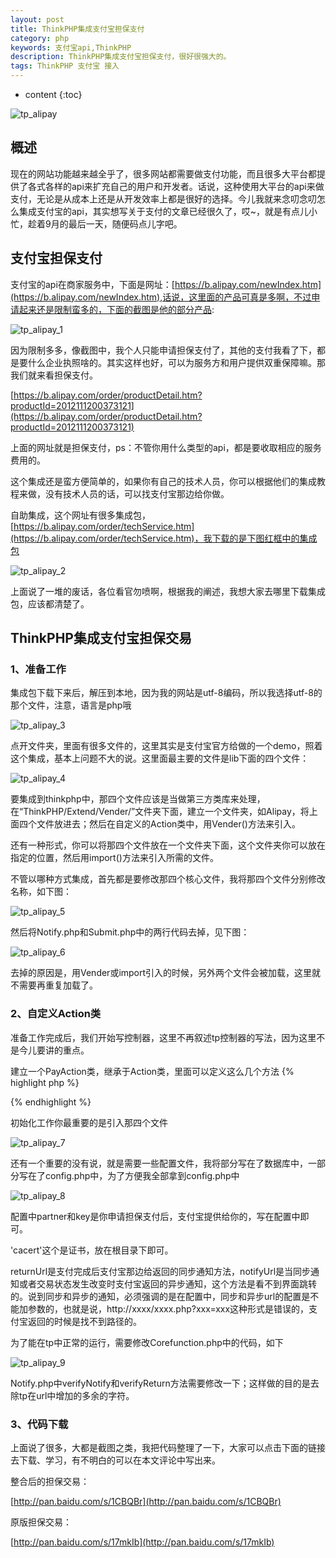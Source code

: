 ```yaml
---
layout: post
title: ThinkPHP集成支付宝担保支付
category: php
keywords: 支付宝api,ThinkPHP
description: ThinkPHP集成支付宝担保支付，很好很强大的。
tags: ThinkPHP 支付宝 接入
---
```


* content
{:toc}

![tp_alipay](http://7xj4mc.com1.z0.glb.clouddn.com/tp_alipay.png)

## 概述

现在的网站功能越来越全乎了，很多网站都需要做支付功能，而且很多大平台都提供了各式各样的api来扩充自己的用户和开发者。话说，这种使用大平台的api来做支付，无论是从成本上还是从开发效率上都是很好的选择。今儿我就来念叨念叨怎么集成支付宝的api，其实想写关于支付的文章已经很久了，哎~，就是有点儿小忙，趁着9月的最后一天，随便码点儿字吧。

<!--more-->

## 支付宝担保支付

支付宝的api在商家服务中，下面是网址：[https://b.alipay.com/newIndex.htm](https://b.alipay.com/newIndex.htm),话说，这里面的产品可真是多啊，不过申请起来还是限制蛮多的，下面的截图是他的部分产品:

![tp_alipay_1](http://7xj4mc.com1.z0.glb.clouddn.com/tp_alipay_1.png)

因为限制多多，像截图中，我个人只能申请担保支付了，其他的支付我看了下，都是要什么企业执照啥的。其实这样也好，可以为服务方和用户提供双重保障嘛。那我们就来看担保支付。

[https://b.alipay.com/order/productDetail.htm?productId=2012111200373121](https://b.alipay.com/order/productDetail.htm?productId=2012111200373121)

上面的网址就是担保支付，ps：不管你用什么类型的api，都是要收取相应的服务费用的。

这个集成还是蛮方便简单的，如果你有自己的技术人员，你可以根据他们的集成教程来做，没有技术人员的话，可以找支付宝那边给你做。

自助集成，这个网址有很多集成包，[https://b.alipay.com/order/techService.htm](https://b.alipay.com/order/techService.htm)，我下载的是下图红框中的集成包

![tp_alipay_2](http://7xj4mc.com1.z0.glb.clouddn.com/tp_alipay_2.png)

上面说了一堆的废话，各位看官勿喷啊，根据我的阐述，我想大家去哪里下载集成包，应该都清楚了。

## ThinkPHP集成支付宝担保交易

### 1、准备工作

集成包下载下来后，解压到本地，因为我的网站是utf-8编码，所以我选择utf-8的那个文件，注意，语言是php哦

![tp_alipay_3](http://7xj4mc.com1.z0.glb.clouddn.com/tp_alipay_3.png)

点开文件夹，里面有很多文件的，这里其实是支付宝官方给做的一个demo，照着这个集成，基本上问题不大的说。这里面最主要的文件是lib下面的四个文件：

![tp_alipay_4](http://7xj4mc.com1.z0.glb.clouddn.com/tp_alipay_4.png)

要集成到thinkphp中，那四个文件应该是当做第三方类库来处理，在“ThinkPHP/Extend/Vender/”文件夹下面，建立一个文件夹，如Alipay，将上面四个文件放进去；然后在自定义的Action类中，用Vender()方法来引入。

还有一种形式，你可以将那四个文件放在一个文件夹下面，这个文件夹你可以放在指定的位置，然后用import()方法来引入所需的文件。

不管以哪种方式集成，首先都是要修改那四个核心文件，我将那四个文件分别修改名称，如下图：

![tp_alipay_5](http://7xj4mc.com1.z0.glb.clouddn.com/tp_alipay_5.png)

然后将Notify.php和Submit.php中的两行代码去掉，见下图：

![tp_alipay_6](http://7xj4mc.com1.z0.glb.clouddn.com/tp_alipay_6.png)

去掉的原因是，用Vender或import引入的时候，另外两个文件会被加载，这里就不需要再重复加载了。

### 2、自定义Action类

准备工作完成后，我们开始写控制器，这里不再叙述tp控制器的写法，因为这里不是今儿要讲的重点。

建立一个PayAction类，继承于Action类，里面可以定义这么几个方法
{% highlight php %}
<?php
    //初始化的工作
    public function _initialize(){}
    //页面显示
    public function index(){}
    //支付方法
    public function doPay(){}
    //同步通知
    public function returnUrl(){}
    //异步通知
    public function notifyUrl(){}
?>
{% endhighlight %}

初始化工作你最重要的是引入那四个文件

![tp_alipay_7](http://7xj4mc.com1.z0.glb.clouddn.com/tp_alipay_7.png)

还有一个重要的没有说，就是需要一些配置文件，我将部分写在了数据库中，一部分写在了config.php中，为了方便我全部拿到config.php中

![tp_alipay_8](http://7xj4mc.com1.z0.glb.clouddn.com/tp_alipay_8.png)

配置中partner和key是你申请担保支付后，支付宝提供给你的，写在配置中即可。

'cacert'这个是证书，放在根目录下即可。

returnUrl是支付完成后支付宝那边给返回的同步通知方法，notifyUrl是当同步通知或者交易状态发生改变时支付宝返回的异步通知，这个方法是看不到界面跳转的。说到同步和异步的通知，必须强调的是在配置中，同步和异步url的配置是不能加参数的，也就是说，http://xxxx/xxxx.php?xxx=xxx这种形式是错误的，支付宝返回的时候是找不到路径的。

为了能在tp中正常的运行，需要修改Corefunction.php中的代码，如下

![tp_alipay_9](http://7xj4mc.com1.z0.glb.clouddn.com/tp_alipay_9.png)

Notify.php中verifyNotify和verifyReturn方法需要修改一下；这样做的目的是去除tp在url中增加的多余的字符。

### 3、代码下载

上面说了很多，大都是截图之类，我把代码整理了一下，大家可以点击下面的链接去下载、学习，有不明白的可以在本文评论中写出来。

整合后的担保交易：

[http://pan.baidu.com/s/1CBQBr](http://pan.baidu.com/s/1CBQBr)

原版担保交易：

[http://pan.baidu.com/s/17mkIb](http://pan.baidu.com/s/17mkIb)